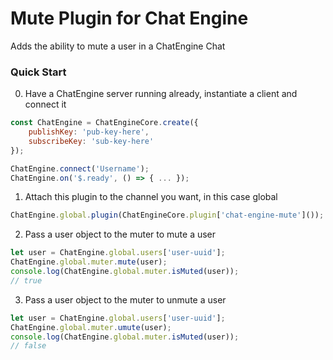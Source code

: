 # Mute Plugin for Chat Engine

Adds the ability to mute a user in a ChatEngine Chat

### Quick Start

0. Have a ChatEngine server running already, instantiate a client and connect it
```js
const ChatEngine = ChatEngineCore.create({
    publishKey: 'pub-key-here',
    subscribeKey: 'sub-key-here'
});

ChatEngine.connect('Username');
ChatEngine.on('$.ready', () => { ... });
```

1. Attach this plugin to the channel you want, in this case global
```js
ChatEngine.global.plugin(ChatEngineCore.plugin['chat-engine-mute']());
```

2. Pass a user object to the muter to mute a user
```js
let user = ChatEngine.global.users['user-uuid'];
ChatEngine.global.muter.mute(user);
console.log(ChatEngine.global.muter.isMuted(user));
// true
```

3. Pass a user object to the muter to unmute a user
```js
let user = ChatEngine.global.users['user-uuid'];
ChatEngine.global.muter.umute(user);
console.log(ChatEngine.global.muter.isMuted(user));
// false
```

